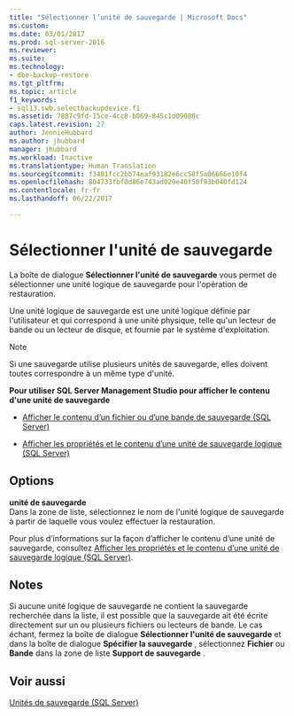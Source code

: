```yaml
---
title: "Sélectionner l’unité de sauvegarde | Microsoft Docs"
ms.custom: 
ms.date: 03/01/2017
ms.prod: sql-server-2016
ms.reviewer: 
ms.suite: 
ms.technology:
- dbe-backup-restore
ms.tgt_pltfrm: 
ms.topic: article
f1_keywords:
- sql13.swb.selectbackupdevice.f1
ms.assetid: 7887c9fd-15ce-4cc8-b069-845c1d09088c
caps.latest.revision: 27
author: JennieHubbard
ms.author: jhubbard
manager: jhubbard
ms.workload: Inactive
ms.translationtype: Human Translation
ms.sourcegitcommit: f3481fcc2bb74eaf93182e6cc58f5a06666e10f4
ms.openlocfilehash: 804733fbf0d86e743ad029e40f50f93b040fd124
ms.contentlocale: fr-fr
ms.lasthandoff: 06/22/2017

---
```

# <a name="select-backup-device"></a>Sélectionner l'unité de sauvegarde
  La boîte de dialogue **Sélectionner l'unité de sauvegarde** vous permet de sélectionner une unité logique de sauvegarde pour l'opération de restauration.  
  
 Une unité logique de sauvegarde est une unité logique définie par l'utilisateur et qui correspond à une unité physique, telle qu'un lecteur de bande ou un lecteur de disque, et fournie par le système d'exploitation.  
  
> [!NOTE]  
>  Si une sauvegarde utilise plusieurs unités de sauvegarde, elles doivent toutes correspondre à un même type d'unité.  
  
 **Pour utiliser SQL Server Management Studio pour afficher le contenu d'une unité de sauvegarde**  
  
-   [Afficher le contenu d’un fichier ou d’une bande de sauvegarde &#40;SQL Server&#41;](../../relational-databases/backup-restore/view-the-contents-of-a-backup-tape-or-file-sql-server.md)  
  
-   [Afficher les propriétés et le contenu d’une unité de sauvegarde logique &#40;SQL Server&#41;](../../relational-databases/backup-restore/view-the-properties-and-contents-of-a-logical-backup-device-sql-server.md)  
  
## <a name="options"></a>Options  
 **unité de sauvegarde**  
 Dans la zone de liste, sélectionnez le nom de l'unité logique de sauvegarde à partir de laquelle vous voulez effectuer la restauration.  
  
 Pour plus d’informations sur la façon d’afficher le contenu d’une unité de sauvegarde, consultez [Afficher les propriétés et le contenu d’une unité de sauvegarde logique &#40;SQL Server&#41;](../../relational-databases/backup-restore/view-the-properties-and-contents-of-a-logical-backup-device-sql-server.md).  
  
## <a name="remarks"></a>Notes  
 Si aucune unité logique de sauvegarde ne contient la sauvegarde recherchée dans la liste, il est possible que la sauvegarde ait été écrite directement sur un ou plusieurs fichiers ou lecteurs de bande. Le cas échant, fermez la boîte de dialogue **Sélectionner l'unité de sauvegarde** et dans la boîte de dialogue **Spécifier la sauvegarde** , sélectionnez **Fichier** ou **Bande** dans la zone de liste **Support de sauvegarde** .  
  
## <a name="see-also"></a>Voir aussi  
 [Unités de sauvegarde &#40;SQL Server&#41;](../../relational-databases/backup-restore/backup-devices-sql-server.md)  
  
  

